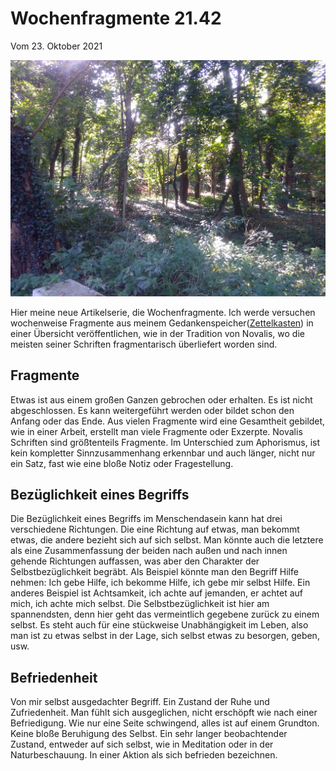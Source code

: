 # Wochenfragmente 21.42
Vom 23\. Oktober 2021

<div align=center style="text-align: center;">
    <img width="850" src="./Media/img_20211013_121919.jpg"/>
</div>

Hier meine neue Artikelserie, die Wochenfragmente. Ich werde versuchen wochenweise Fragmente aus meinem Gedankenspeicher([Zettelkasten](https://de.wikipedia.org/wiki/Zettelkasten)) in einer Übersicht veröffentlichen, wie in der Tradition von Novalis, wo die meisten seiner Schriften fragmentarisch überliefert worden sind.

## Fragmente

Etwas ist aus einem großen Ganzen gebrochen oder erhalten. Es ist nicht abgeschlossen. Es kann weitergeführt werden oder bildet schon den Anfang oder das Ende. Aus vielen Fragmente wird eine Gesamtheit gebildet, wie in einer Arbeit, erstellt man viele Fragmente oder Exzerpte. Novalis Schriften sind größtenteils Fragmente. Im Unterschied zum Aphorismus, ist kein kompletter Sinnzusammenhang erkennbar und auch länger, nicht nur ein Satz, fast wie eine bloße Notiz oder Fragestellung.

## Bezüglichkeit eines Begriffs

Die Bezüglichkeit eines Begriffs im Menschendasein kann hat drei verschiedene Richtungen. Die eine Richtung auf etwas, man bekommt etwas, die andere bezieht sich auf sich selbst. Man könnte auch die letztere als eine Zusammenfassung der beiden nach außen und nach innen gehende Richtungen auffassen, was aber den Charakter der Selbstbezüglichkeit begräbt. Als Beispiel könnte man den Begriff Hilfe nehmen: Ich gebe Hilfe, ich bekomme Hilfe, ich gebe mir selbst Hilfe. Ein anderes Beispiel ist Achtsamkeit, ich achte auf jemanden, er achtet auf mich, ich achte mich selbst. Die Selbstbezüglichkeit ist hier am spannendsten, denn hier geht das vermeintlich gegebene zurück zu einem selbst. Es steht auch für eine stückweise Unabhängigkeit im Leben, also man ist zu etwas selbst in der Lage, sich selbst etwas zu besorgen, geben, usw.

## Befriedenheit

Von mir selbst ausgedachter Begriff. Ein Zustand der Ruhe und Zufriedenheit. Man fühlt sich ausgeglichen, nicht erschöpft wie nach einer Befriedigung. Wie nur eine Seite schwingend, alles ist auf einem Grundton. Keine bloße Beruhigung des Selbst. Ein sehr langer beobachtender Zustand, entweder auf sich selbst, wie in Meditation oder in der Naturbeschauung. In einer Aktion als sich befrieden bezeichnen.